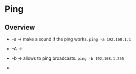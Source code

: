 # Ping

## Overview

* -a -> make a sound if the ping works. `ping -a 192.168.1.1`

* -A -> 

* -b -> allows to ping broadcasts. `ping -b 192.168.1.255`

* 

